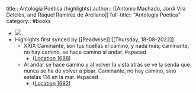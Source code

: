 title:: Antología Poética (highlights)
author:: [[Antonio Machado, Jordi Vila Delclòs, and Raquel Ramírez de Arellano]]
full-title:: "Antología Poética"
category:: #books

- ![](https://m.media-amazon.com/images/I/91jC+-AiM8L._SY160.jpg)
- Highlights first synced by [[Readwise]] [[Thursday, 18-08-2022]]
	- XXIX Caminante, son tus huellas el camino, y nada más; caminante, no hay camino, se hace camino al andar. #spaced
		- ([Location 1688](https://readwise.io/to_kindle?action=open&asin=B08BJF6X6P&location=1688))
	- Al andar se hace camino y al volver la vista atrás se ve la senda que nunca se ha de volver a pisar. Caminante, no hay camino, sino estelas 114 en la mar. #spaced
		- ([Location 1692](https://readwise.io/to_kindle?action=open&asin=B08BJF6X6P&location=1692))
